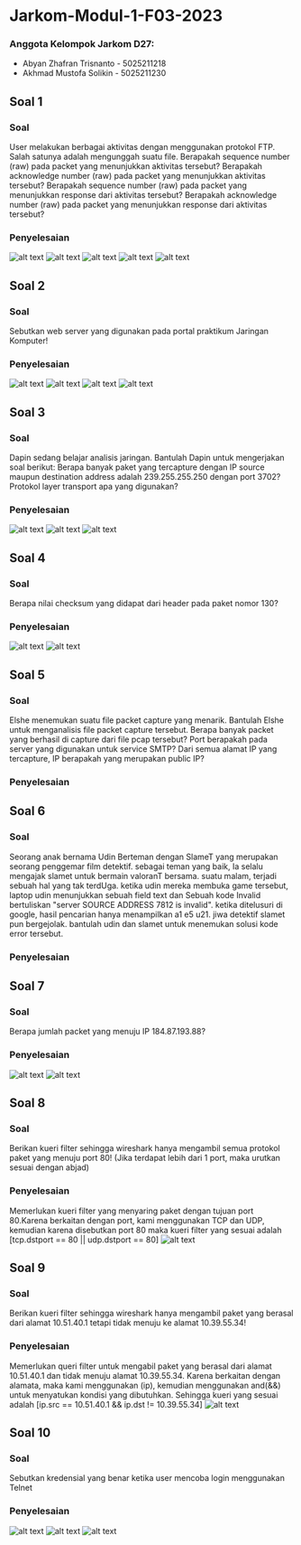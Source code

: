 # Jarkom-Modul-1-F03-2023
### Anggota Kelompok Jarkom D27:
- Abyan Zhafran Trisnanto - 5025211218
- Akhmad Mustofa Solikin - 5025211230

## Soal 1
### Soal

User melakukan berbagai aktivitas dengan menggunakan protokol FTP. Salah satunya adalah mengunggah suatu file.
Berapakah sequence number (raw) pada packet yang menunjukkan aktivitas tersebut? 
Berapakah acknowledge number (raw) pada packet yang menunjukkan aktivitas tersebut? 
Berapakah sequence number (raw) pada packet yang menunjukkan response dari aktivitas tersebut?
Berapakah acknowledge number (raw) pada packet yang menunjukkan response dari aktivitas tersebut?

### Penyelesaian
![alt text](?raw=true)
![alt text](?raw=true)
![alt text](?raw=true)
![alt text](?raw=true)
![alt text](?raw=true)

## Soal 2
### Soal
Sebutkan web server yang digunakan pada portal praktikum Jaringan Komputer!
### Penyelesaian
![alt text](?raw=true)
![alt text](?raw=true)
![alt text](?raw=true)
![alt text](?raw=true)

## Soal 3
### Soal
Dapin sedang belajar analisis jaringan. Bantulah Dapin untuk mengerjakan soal berikut:
Berapa banyak paket yang tercapture dengan IP source maupun destination address adalah 239.255.255.250 dengan port 3702?
Protokol layer transport apa yang digunakan?
### Penyelesaian
![alt text](?raw=true)
![alt text](?raw=true)
![alt text](?raw=true)


## Soal 4
### Soal
Berapa nilai checksum yang didapat dari header pada paket nomor 130?
### Penyelesaian
![alt text](?raw=true)
![alt text](?raw=true)



## Soal 5
### Soal
Elshe menemukan suatu file packet capture yang menarik. Bantulah Elshe untuk menganalisis file packet capture tersebut.
Berapa banyak packet yang berhasil di capture dari file pcap tersebut?
Port berapakah pada server yang digunakan untuk service SMTP?
Dari semua alamat IP yang tercapture, IP berapakah yang merupakan public IP?

### Penyelesaian


## Soal 6
### Soal
Seorang anak bernama Udin Berteman dengan SlameT yang merupakan seorang penggemar film detektif. sebagai teman yang baik, Ia selalu mengajak slamet untuk bermain valoranT bersama. suatu malam, terjadi sebuah hal yang tak terdUga. ketika udin mereka membuka game tersebut, laptop udin menunjukkan sebuah field text dan Sebuah kode Invalid bertuliskan "server SOURCE ADDRESS 7812 is invalid". ketika ditelusuri di google, hasil pencarian hanya menampilkan a1 e5 u21. jiwa detektif slamet pun bergejolak. bantulah udin dan slamet untuk menemukan solusi kode error tersebut.
### Penyelesaian


## Soal 7
### Soal
Berapa jumlah packet yang menuju IP 184.87.193.88?
### Penyelesaian
![alt text](?raw=true)
![alt text](?raw=true)

## Soal 8
### Soal
Berikan kueri filter sehingga wireshark hanya mengambil semua protokol paket yang menuju port 80! (Jika terdapat lebih dari 1 port, maka urutkan sesuai dengan abjad)
### Penyelesaian
Memerlukan kueri filter yang menyaring paket dengan tujuan port 80.Karena berkaitan dengan port, kami menggunakan TCP dan UDP, kemudian karena disebutkan port 80 maka kueri filter yang sesuai adalah [tcp.dstport == 80 || udp.dstport == 80]
![alt text](?raw=true)

## Soal 9
### Soal
Berikan kueri filter sehingga wireshark hanya mengambil paket yang berasal dari alamat 10.51.40.1 tetapi tidak menuju ke alamat 10.39.55.34!
### Penyelesaian
Memerlukan queri filter untuk mengabil paket yang berasal dari alamat 10.51.40.1 dan tidak menuju alamat 10.39.55.34. Karena berkaitan dengan alamata, maka kami menggunakan (ip), kemudian menggunakan and(&&) untuk menyatukan kondisi yang dibutuhkan. Sehingga kueri yang sesuai adalah [ip.src == 10.51.40.1 && ip.dst != 10.39.55.34]
![alt text](?raw=true)

## Soal 10
### Soal
Sebutkan kredensial yang benar ketika user mencoba login menggunakan Telnet
### Penyelesaian
![alt text](?raw=true)
![alt text](?raw=true)
![alt text](?raw=true)

